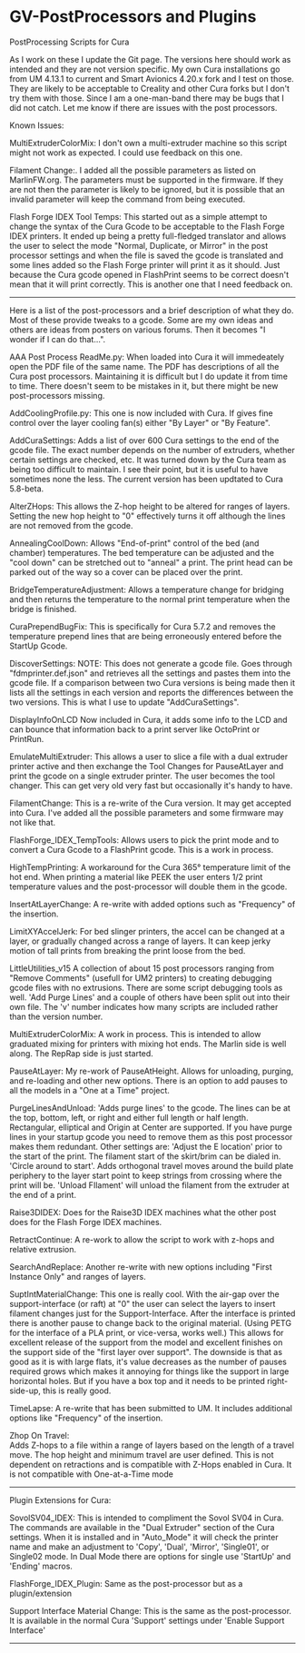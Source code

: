 # GV-PostProcessors and Plugins
 PostProcessing Scripts for Cura

As I work on these I update the Git page.  The versions here should work as intended and they are not version specific.  My own Cura installations go from UM 4.13.1 to current and Smart Avionics 4.20.x fork and I test on those.  They are likely to be acceptable to Creality and other Cura forks but I don't try them with those.  Since I am a one-man-band there may be bugs that I did not catch.  Let me know if there are issues with the post processors.

Known Issues:

MultiExtruderColorMix:
    I don't own a multi-extruder machine so this script might not work as expected.  I could use feedback on this one.
	
Filament Change:.
    I added all the possible parameters as listed on MarlinFW.org.  The parameters must be supported in the firmware.  If they are not then the parameter is likely to be ignored, but it is possible that an invalid parameter will keep the command from being executed.
	
Flash Forge IDEX Tool Temps:
    This started out as a simple attempt to change the syntax of the Cura Gcode to be acceptable to the Flash Forge IDEX printers.  It ended up being a pretty full-fledged translator and allows the user to select the mode "Normal, Duplicate, or Mirror" in the post processor settings and when the file is saved the gcode is translated and some lines added so the Flash Forge printer will print it as it should.  Just because the Cura gcode opened in FlashPrint seems to be correct doesn't mean that it will print correctly.  This is another one that I need feedback on.

-----------------------------------------------------------------------------
Here is a list of the post-processors and a brief description of what they do.
Most of these provide tweaks to a gcode.  Some are my own ideas and others are ideas from posters on various forums.  Then it becomes "I wonder if I can do that...".

AAA Post Process ReadMe.py:
	When loaded into Cura it will immedeately open the PDF file of the same name.  The PDF has descriptions of all the Cura post processors.  Maintaining it is difficult but I do update it from time to time.  There doesn't seem to be mistakes in it, but there might be new post-processors missing.

AddCoolingProfile.py:
	This one is now included with Cura.  If gives fine control over the layer cooling fan(s) either "By Layer" or "By Feature".

AddCuraSettings:
	Adds a list of over 600 Cura settings to the end of the gcode file.  The exact number depends on the number of extruders, whether certain settings are checked, etc.  It was turned down by the Cura team as being too difficult to maintain.  I see their point, but it is useful to have sometimes none the less.  The current version has been updtated to Cura 5.8-beta.

AlterZHops:
	This allows the Z-hop height to be altered for ranges of layers.  Setting the new hop height to "0" effectively turns it off although the lines are not removed from the gcode.

AnnealingCoolDown:
	Allows "End-of-print" control of the bed (and chamber) temperatures.  The bed temperature can be adjusted and the "cool down" can be stretched out to "anneal" a print.  The print head can be parked out of the way so a cover can be placed over the print.

BridgeTemperatureAdjustment:
	Allows a temperature change for bridging and then returns the temperature to the normal print temperature when the bridge is finished.

CuraPrependBugFix:
	This is specifically for Cura 5.7.2 and removes the temperature prepend lines that are being erroneously entered before the StartUp Gcode.
	
DiscoverSettings:
    NOTE:  This does not generate a gcode file.
	Goes through "fdmprinter.def.json" and retrieves all the settings and pastes them into the gcode file.  If a comparison between two Cura versions is being made then it lists all the settings in each version and reports the differences between the two versions.  This is what I use to update "AddCuraSettings".

DisplayInfoOnLCD
	Now included in Cura, it adds some info to the LCD and can bounce that information back to a print server like OctoPrint or PrintRun.

EmulateMultiExtruder:
	This allows a user to slice a file with a dual extruder printer active and then exchange the Tool Changes for PauseAtLayer and print the gcode on a single extruder printer.  The user becomes the tool changer.  This can get very old very fast but occasionally it's handy to have.

FilamentChange:
	This is a re-write of the Cura version.  It may get accepted into Cura.  I've added all the possible parameters and some firmware may not like that.

FlashForge_IDEX_TempTools:
	Allows users to pick the print mode and to convert a Cura Gcode to a FlashPrint gcode.  This is a work in process.

HighTempPrinting:
	A workaround for the Cura 365° temperature limit of the hot end.  When printing a material like PEEK the user enters 1/2 print temperature values and the post-processor will double them in the gcode.

InsertAtLayerChange:
	A re-write with added options such as "Frequency" of the insertion.

LimitXYAccelJerk:
	For bed slinger printers, the accel can be changed at a layer, or gradually changed across a range of layers.  It can keep jerky motion of tall prints from breaking the print loose from the bed.

LittleUtilities_v15
	A collection of about 15 post processors ranging from "Remove Comments" (usefull for UM2 printers) to creating debugging gcode files with no extrusions.  There are some script debugging tools as well.  'Add Purge Lines' and a couple of others have been split out into their own file.  The 'v' number indicates how many scripts are included rather than the version number.

MultiExtruderColorMix:
	A work in process.  This is intended to allow graduated mixing for printers with mixing hot ends.  The Marlin side is well along.  The RepRap side is just started.

PauseAtLayer:
	My re-work of PauseAtHeight.  Allows for unloading, purging, and re-loading and other new options.  There is an option to add pauses to all the models in a "One at a Time" project.

PurgeLinesAndUnload:
	'Adds purge lines' to the gcode.  The lines can be at the top, bottom, left, or right and either full length or half length.  Rectangular, elliptical and Origin at Center are supported.  If you have purge lines in your startup gcode you need to remove them as this post processor makes them redundant.
	Other settings are:
	'Adjust the E location' prior to the start of the print.  The filament start of the skirt/brim can be dialed in.
	'Circle around to start'.  Adds orthogonal travel moves around the build plate periphery to the layer start point to keep strings from crossing where the print will be.
	'Unload FIlament' will unload the filament from the extruder at the end of a print.	

Raise3DIDEX:
	Does for the Raise3D IDEX machines what the other post does for the Flash Forge IDEX machines.

RetractContinue:
	A re-work to allow the script to work with z-hops and relative extrusion.

SearchAndReplace:
	Another re-write with new options including "First Instance Only" and ranges of layers.

SuptIntMaterialChange:
	This one is really cool.  With the air-gap over the support-interface (or raft) at "0" the user can select the layers to insert filament changes just for the Support-Interface.  After the interface is printed there is another pause to change back to the original material.  (Using PETG for the interface of a PLA print, or vice-versa, works well.)  This allows for excellent release of the support from the model and excellent finishes on the support side of the "first layer over support".  The downside is that as good as it is with large flats, it's value decreases as the number of pauses required grows which makes it annoying for things like the support in large horizontal holes.  But if you have a box top and it needs to be printed right-side-up, this is really good.

TimeLapse:
	A re-write that has been submitted to UM.  It includes additional options like "Frequency" of the insertion.
	
Zhop On Travel:  
	Adds Z-hops to a file within a range of layers based on the length of a travel move.  The hop height and minimum travel are user defined.  This is not dependent on retractions and is compatible with Z-Hops enabled in Cura.  It is not compatible with One-at-a-Time mode

-----------------------------------------------------------------------------
Plugin Extensions for Cura:

SovolSV04_IDEX: 
	This is intended to compliment the Sovol SV04 in Cura.  The commands are available in the "Dual Extruder" section of the Cura settings.
	When it is installed and in "Auto_Mode" it will check the printer name and make an adjustment to 'Copy', 'Dual', 'Mirror', 'Single01', or Single02 mode.  In Dual Mode there are options for single use 'StartUp' and 'Ending' macros.
	
FlashForge_IDEX_Plugin: 
	Same as the post-processor but as a plugin/extension

Support Interface Material Change: 
	This is the same as the post-processor.  It is available in the normal Cura 'Support' settings under 'Enable Support Interface'
	
-----------------------------------------------------------------------------

